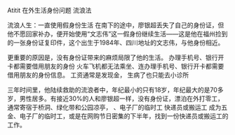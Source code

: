 Atitit  在外生活身份问题  流浪法


流浪人生：一直使用假身份生活
在南下的途中，廖银超丢失了自己的身份证，但他不愿回家补办，便开始使用“文志伟”这一假身份继续生活——这是他在福州捡到的一张身份证复印件，这个出生于1984年、四川地址的文志伟，与他身份相近。

更重要的原因是，没有身份证带来的麻烦局限了他的生活。
办理手机号、银行开卡都需要借用朋友的身份
火车飞机都无法乘坐、连办理手机号、银行开卡都需要借用朋友的身份信息。
工资通常是发现金，
生病了也只能去小诊所


三年时间里，他陆续救助的流浪者中，年纪最小的只有18岁，年纪最大的是70多岁，男性居多。有接近30%的人和廖银超一样，没有身份证，漂泊在外打零工，
通常寄宿于桥洞、绿化带和公园凉亭，
、电子厂的临时工 快递员或搬运工
成为五金、电子厂的临时工，或是在网购节日密集的下半年，找到一份快递员或搬运工的工作。
